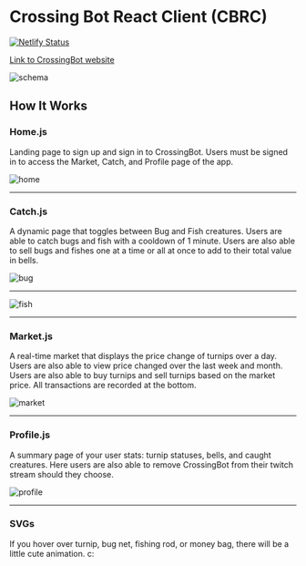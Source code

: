 # Crossing Bot React Client (CBRC)

[![Netlify Status](https://api.netlify.com/api/v1/badges/fd3eb621-ba23-4bcf-b8de-209ed70f6814/deploy-status)](https://app.netlify.com/sites/crossingbot/deploys)

[Link to CrossingBot website](https://www.crossingbot.com/)

![schema](https://cdn.discordapp.com/attachments/685583064885100568/719665723986804793/crossingbotv1.png)

## How It Works

### Home.js

Landing page to sign up and sign in to CrossingBot. Users must be signed in to access the Market, Catch, and Profile page of the app.

![home](https://cdn.discordapp.com/attachments/730505885931012136/730505938926305320/home.png)
<br>

---

### Catch.js

A dynamic page that toggles between Bug and Fish creatures. Users are able to catch bugs and fish with a cooldown of 1 minute. Users are also able to sell bugs and fishes one at a time or all at once to add to their total value in bells.

![bug](https://cdn.discordapp.com/attachments/730505885931012136/730505950750048256/bug.png)
<br>

---

![fish](https://cdn.discordapp.com/attachments/730505885931012136/730506273258209390/fish.png)
<br>

---

### Market.js

A real-time market that displays the price change of turnips over a day. Users are also able to view price changed over the last week and month. Users are also able to buy turnips and sell turnips based on the market price. All transactions are recorded at the bottom.

![market](https://cdn.discordapp.com/attachments/730505885931012136/730505956034609233/market.png)<br>

---

### Profile.js

A summary page of your user stats: turnip statuses, bells, and caught creatures.
Here users are also able to remove CrossingBot from their twitch stream should they choose.

![profile](https://cdn.discordapp.com/attachments/730505885931012136/730505941983952966/profile.png)
<br>

---

### SVGs

If you hover over turnip, bug net, fishing rod, or money bag, there will be a little cute animation. c:
